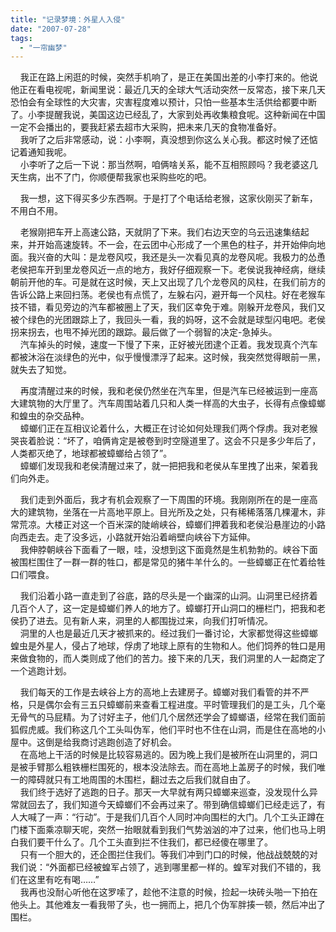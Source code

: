 ```yaml
---
title: "记录梦境：外星人入侵"
date: "2007-07-28"
tags: 
  - "一帘幽梦"
---
```


    我正在路上闲逛的时候，突然手机响了，是正在美国出差的小李打来的。他说他正在看电视呢，新闻里说：最近几天的全球大气活动突然一反常态，接下来几天恐怕会有全球性的大灾害，灾害程度难以预计，只怕一些基本生活供给都要中断了。小李提醒我说，美国这边已经乱了，大家到处再收集粮食呢。这种新闻在中国一定不会播出的，要我赶紧去超市大采购，把未来几天的食物准备好。  
    我听了之后非常感动，说：小李啊，真没想到你这么关心我。都这时候了还惦记着通知我呢。  
    小李听了之后一下说：那当然啊，咱俩啥关系，能不互相照顾吗？我老婆这几天生病，出不了门，你顺便帮我家也采购些吃的吧。

    我一想，这下得买多少东西啊。于是打了个电话给老猴，这家伙刚买了新车，不用白不用。

    老猴刚把车开上高速公路，天就阴了下来。我们右边天空的乌云迅速集结起来，并开始高速旋转。不一会，在云团中心形成了一个黑色的柱子，并开始伸向地面。我兴奋的大叫：是龙卷风哎，我还是头一次看见真的龙卷风呢。我极力的怂恿老侯把车开到里龙卷风近一点的地方，我好仔细观察一下。老侯说我神经病，继续朝前开他的车。可是就在这时候，天上又出现了几个龙卷风的风柱，在我们前方的告诉公路上来回扫荡。老侯也有点慌了，左躲右闪，避开每一个风柱。好在老猴车技不错，看见旁边的汽车都被圈上了天，我们区幸免于难。刚躲开龙卷风，我们又被个绿色的光团跟踪上了，我回头一看，我的妈呀，这不会就是球型闪电吧。老侯拐来拐去，也甩不掉光团的跟踪。最后做了一个弱智的决定-急掉头。  
    汽车掉头的时候，速度一下慢了下来，正好被光团逮个正着。我发现真个汽车都被沐浴在淡绿色的光中，似乎慢慢漂浮了起来。这时候，我突然觉得眼前一黑，就失去了知觉。

    再度清醒过来的时候，我和老侯仍然坐在汽车里，但是汽车已经被运到一座高大建筑物的大厅里了。汽车周围站着几只和人类一样高的大虫子，长得有点像蟑螂和蝗虫的杂交品种。  
    蟑螂们正在互相议论着什么，大概正在讨论如何处理我们两个俘虏。我对老猴哭丧着脸说：“坏了，咱俩肯定是被卷到时空隧道里了。这会不只是多少年后了，人类都灭绝了，地球都被蟑螂给占领了”。  
    蟑螂们发现我和老侯清醒过来了，就一把把我和老侯从车里拽了出来，架着我们向外走。

    我们走到外面后，我才有机会观察了一下周围的环境。我刚刚所在的是一座高大的建筑物，坐落在一片高地平原上。目光所及之处，只有稀稀落落几棵灌木，非常荒凉。大楼正对这一个百米深的陡峭峡谷，蟑螂们押着我和老侯沿悬崖边的小路向西走去。走了没多远，小路就开始沿着峭壁向峡谷下方延伸。  
    我伸脖朝峡谷下面看了一眼，哇，没想到这下面竟然是生机勃勃的。峡谷下面被围栏围住了一群一群的牲口，都是常见的猪牛羊什么的。一些蟑螂正在忙着给牲口们喂食。

    我们沿着小路一直走到了谷底，路的尽头是一个幽深的山洞。山洞里已经挤着几百个人了，这一定是蟑螂们养人的地方了。蟑螂打开山洞口的栅栏门，把我和老侯扔了进去。见有新人来，洞里的人都围拢过来，向我们打听情况。  
    洞里的人也是最近几天才被抓来的。经过我们一番讨论，大家都觉得这些蟑螂蝗虫是外星人，侵占了地球，俘虏了地球上原有的生物和人。他们饲养的牲口是用来做食物的，而人类则成了他们的苦力。接下来的几天，我们洞里的人一起商定了一个逃跑计划。

    我们每天的工作是去峡谷上方的高地上去建房子。蟑螂对我们看管的并不严格，只是偶尔会有三五只蟑螂前来查看工程进度。平时管理我们的是工头，几个毫无骨气的马屁精。为了讨好主子，他们几个居然还学会了蟑螂语，经常在我们面前狐假虎威。我们称这几个工头叫伪军，他们平时也不住在山洞，而是住在高地的小屋中。这倒是给我商讨逃跑创造了好机会。  
    在高地上干活的时候是比较容易逃的。因为晚上我们是被所在山洞里的，洞口是被手臂那么粗铁栅栏围死的，根本没法除去。而在高地上盖房子的时候，我们唯一的障碍就只有工地周围的木围栏，翻过去之后我们就自由了。  
    我们终于选好了逃跑的日子。那天一大早就有两只蟑螂来巡查，没发现什么异常就回去了，我们知道今天蟑螂们不会再过来了。带到确信蟑螂们已经走远了，有人大喊了一声：“行动”。于是我们几百个人同时冲向围栏的大门。几个工头正蹲在门楼下面乘凉聊天呢，突然一抬眼就看到我们气势汹汹的冲了过来，他们也马上明白我们要干什么了。几个工头直到拦不住我们，都已经傻在哪里了。  
    只有一个胆大的，还企图拦住我们。等我们冲到门口的时候，他战战兢兢的对我们说：“外面都已经被蝗军占领了，逃到哪里都一样的。蝗军对我们不错的，我们在这里有吃有喝……”  
    我再也没耐心听他在这罗嗦了，趁他不注意的时候，捡起一块砖头啪一下拍在他头上。其他难友一看我带了头，也一拥而上，把几个伪军胖揍一顿，然后冲出了围栏。

